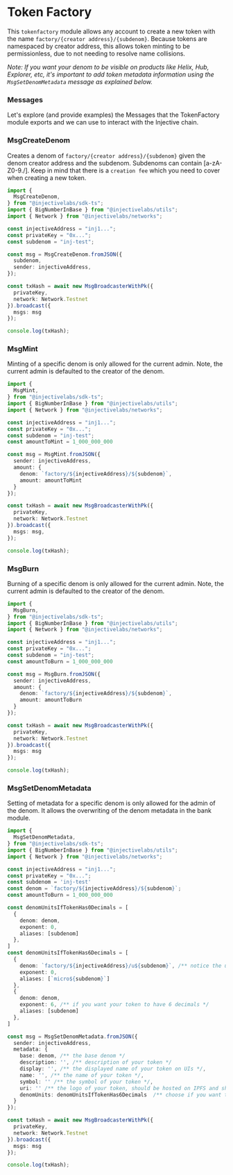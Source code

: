 # Token Factory

This `tokenfactory` module allows any account to create a new token with the name `factory/{creator address}/{subdenom}`. Because tokens are namespaced by creator address, this allows token minting to be permissionless, due to not needing to resolve name collisions.

_Note: If you want your denom to be visible on products like Helix, Hub, Explorer, etc, it's important to add token metadata information using the `MsgSetDenomMetadata` message as explained below._

### Messages

Let's explore (and provide examples) the Messages that the TokenFactory module exports and we can use to interact with the Injective chain.

### MsgCreateDenom

Creates a denom of `factory/{creator address}/{subdenom}` given the denom creator address and the subdenom. Subdenoms can contain [a-zA-Z0-9./]. Keep in mind that there is a `creation fee` which you need to cover when creating a new token.

```ts
import {
  MsgCreateDenom,
} from "@injectivelabs/sdk-ts";
import { BigNumberInBase } from "@injectivelabs/utils";
import { Network } from "@injectivelabs/networks";

const injectiveAddress = "inj1...";
const privateKey = "0x...";
const subdenom = "inj-test";

const msg = MsgCreateDenom.fromJSON({
  subdenom,
  sender: injectiveAddress,
});

const txHash = await new MsgBroadcasterWithPk({
  privateKey,
  network: Network.Testnet
}).broadcast({
  msgs: msg
});

console.log(txHash);
```

### MsgMint

Minting of a specific denom is only allowed for the current admin. Note, the current admin is defaulted to the creator of the denom.

```ts
import {
  MsgMint,
} from "@injectivelabs/sdk-ts";
import { BigNumberInBase } from "@injectivelabs/utils";
import { Network } from "@injectivelabs/networks";

const injectiveAddress = "inj1...";
const privateKey = "0x...";
const subdenom = "inj-test";
const amountToMint = 1_000_000_000

const msg = MsgMint.fromJSON({
  sender: injectiveAddress,
  amount: {
    denom: `factory/${injectiveAddress}/${subdenom}`,
    amount: amountToMint
  }
});

const txHash = await new MsgBroadcasterWithPk({
  privateKey,
  network: Network.Testnet
}).broadcast({
  msgs: msg,
});

console.log(txHash);
```

### MsgBurn

Burning of a specific denom is only allowed for the current admin. Note, the current admin is defaulted to the creator of the denom.

```ts
import {
  MsgBurn,
} from "@injectivelabs/sdk-ts";
import { BigNumberInBase } from "@injectivelabs/utils";
import { Network } from "@injectivelabs/networks";

const injectiveAddress = "inj1...";
const privateKey = "0x...";
const subdenom = "inj-test";
const amountToBurn = 1_000_000_000

const msg = MsgBurn.fromJSON({
  sender: injectiveAddress,
  amount: {
    denom: `factory/${injectiveAddress}/${subdenom}`,
    amount: amountToBurn
  }
});

const txHash = await new MsgBroadcasterWithPk({
  privateKey,
  network: Network.Testnet
}).broadcast({
  msgs: msg
});

console.log(txHash);
```

### MsgSetDenomMetadata

Setting of metadata for a specific denom is only allowed for the admin of the denom. It allows the overwriting of the denom metadata in the bank module.


```ts
import {
  MsgSetDenomMetadata,
} from "@injectivelabs/sdk-ts";
import { BigNumberInBase } from "@injectivelabs/utils";
import { Network } from "@injectivelabs/networks";

const injectiveAddress = "inj1...";
const privateKey = "0x...";
const subdenom = 'inj-test'
const denom = `factory/${injectiveAddress}/${subdenom}`;
const amountToBurn = 1_000_000_000

const denomUnitsIfTokenHas0Decimals = [
  {
    denom: denom,
    exponent: 0,
    aliases: [subdenom]
  },
]
const denomUnitsIfTokenHas6Decimals = [
  {
    denom: `factory/${injectiveAddress}/u${subdenom}`, /** notice the u */
    exponent: 0,
    aliases: [`micro${subdenom}`]
  },
  {
    denom: denom,
    exponent: 6, /** if you want your token to have 6 decimals */
    aliases: [subdenom]
  },
]

const msg = MsgSetDenomMetadata.fromJSON({
  sender: injectiveAddress,
  metadata: {
    base: denom, /** the base denom */
    description: '', /** description of your token */
    display: '', /** the displayed name of your token on UIs */,
    name: '', /** the name of your token */,
    symbol: '' /** the symbol of your token */,
    uri: '' /** the logo of your token, should be hosted on IPFS and should be a small webp image */
    denomUnits: denomUnitsIfTokenHas6Decimals  /** choose if you want to have 6 or 0 decimals for the token */
  }
});

const txHash = await new MsgBroadcasterWithPk({
  privateKey,
  network: Network.Testnet
}).broadcast({
  msgs: msg
});

console.log(txHash);
```
